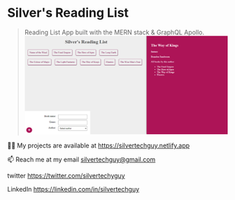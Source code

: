 # Silver's Reading List
> Reading List App built with the MERN stack & GraphQL Apollo.
![screenshot](https://github.com/silvertechguy/reading-list-graphql/blob/main/screenshot.png)


👨‍💻 My projects are available at https://silvertechguy.netlify.app

📫 Reach me at my email silvertechguy@gmail.com

twitter https://twitter.com/silvertechyguy

LinkedIn https://linkedin.com/in/silvertechguy
